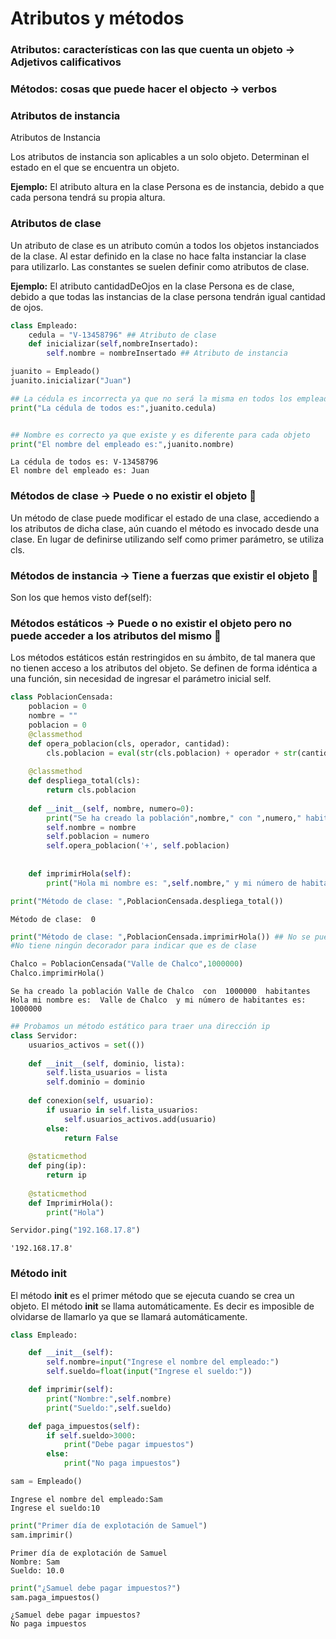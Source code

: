 # Atributos y métodos 

### Atributos: características con las que cuenta un objeto -> Adjetivos calificativos
### Métodos: cosas que puede hacer el objecto -> verbos

### Atributos de instancia
Atributos de Instancia

Los atributos de instancia son aplicables a un solo objeto. Determinan el estado en el que se encuentra un objeto.

**Ejemplo:**
El atributo altura en la clase Persona es de instancia, debido a que cada persona tendrá su propia altura.

### Atributos de clase

  Un atributo de clase es un atributo común a todos los objetos instanciados de la clase. Al estar definido en la clase no hace falta instanciar la clase para utilizarlo. Las constantes se suelen definir como atributos de clase.

**Ejemplo:**
El atributo cantidadDeOjos en la clase Persona es de clase, debido a que todas las instancias de la clase persona tendrán igual cantidad de ojos.


```python
class Empleado:
    cedula = "V-13458796" ## Atributo de clase
    def inicializar(self,nombreInsertado):
        self.nombre = nombreInsertado ## Atributo de instancia

juanito = Empleado()
juanito.inicializar("Juan")

## La cédula es incorrecta ya que no será la misma en todos los empleados
print("La cédula de todos es:",juanito.cedula) 


## Nombre es correcto ya que existe y es diferente para cada objeto
print("El nombre del empleado es:",juanito.nombre)
```

    La cédula de todos es: V-13458796
    El nombre del empleado es: Juan


### Métodos de clase -> Puede o no existir el objeto 🐳
Un método de clase puede modificar el estado de una clase, accediendo a los atributos de dicha clase, aún cuando el método es invocado desde una clase. En lugar de definirse utilizando self como primer parámetro, se utiliza cls.

### Métodos de instancia -> Tiene a fuerzas que existir el objeto 🌱
Son los que hemos visto def(self):

### Métodos estáticos -> Puede o no existir el objeto pero no puede acceder a los atributos del mismo 🐙
Los métodos estáticos están restringidos en su ámbito, de tal manera que no tienen acceso a los atributos del objeto. Se definen de forma idéntica a una función, sin necesidad de ingresar el parámetro inicial self.



```python
class PoblacionCensada:
    poblacion = 0
    nombre = ""
    poblacion = 0
    @classmethod
    def opera_poblacion(cls, operador, cantidad):
        cls.poblacion = eval(str(cls.poblacion) + operador + str(cantidad))
    
    @classmethod
    def despliega_total(cls):
        return cls.poblacion
    
    def __init__(self, nombre, numero=0):
        print("Se ha creado la población",nombre," con ",numero," habitantes")
        self.nombre = nombre
        self.poblacion = numero
        self.opera_poblacion('+', self.poblacion)   
    
    
    def imprimirHola(self):
        print("Hola mi nombre es: ",self.nombre," y mi número de habitantes es: ",self.poblacion)
```


```python
print("Método de clase: ",PoblacionCensada.despliega_total())
```

    Método de clase:  0



```python
print("Método de clase: ",PoblacionCensada.imprimirHola()) ## No se puede ya que imprimirHola
#No tiene ningún decorador para indicar que es de clase
```


```python
Chalco = PoblacionCensada("Valle de Chalco",1000000)
Chalco.imprimirHola()
```

    Se ha creado la población Valle de Chalco  con  1000000  habitantes
    Hola mi nombre es:  Valle de Chalco  y mi número de habitantes es:  1000000



```python
## Probamos un método estático para traer una dirección ip
class Servidor:
    usuarios_activos = set(())
    
    def __init__(self, dominio, lista):
        self.lista_usuarios = lista
        self.dominio = dominio
    
    def conexion(self, usuario):
        if usuario in self.lista_usuarios:
            self.usuarios_activos.add(usuario)
        else:
            return False
        
    @staticmethod
    def ping(ip):
        return ip
    
    @staticmethod
    def ImprimirHola():
        print("Hola")
```


```python
Servidor.ping("192.168.17.8")
```




    '192.168.17.8'



### Método init 

El método __init__ es el primer método que se ejecuta cuando se crea un objeto.
El método __init__ se llama automáticamente. Es decir es imposible de olvidarse de llamarlo ya que se llamará automáticamente.


```python
class Empleado:

    def __init__(self):
        self.nombre=input("Ingrese el nombre del empleado:")
        self.sueldo=float(input("Ingrese el sueldo:"))

    def imprimir(self):
        print("Nombre:",self.nombre)
        print("Sueldo:",self.sueldo)

    def paga_impuestos(self):
        if self.sueldo>3000:
            print("Debe pagar impuestos")
        else:
            print("No paga impuestos")
```


```python
sam = Empleado()
```

    Ingrese el nombre del empleado:Sam
    Ingrese el sueldo:10



```python
print("Primer día de explotación de Samuel")
sam.imprimir()
```

    Primer día de explotación de Samuel
    Nombre: Sam
    Sueldo: 10.0



```python
print("¿Samuel debe pagar impuestos?")
sam.paga_impuestos()
```

    ¿Samuel debe pagar impuestos?
    No paga impuestos
